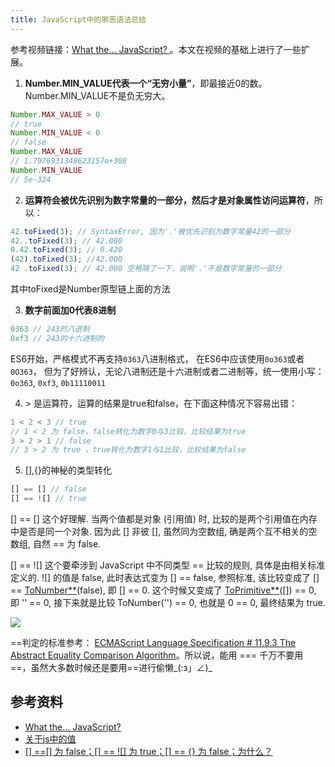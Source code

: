 ```yaml
---
title: JavaScript中的邪恶语法总结
---
```


参考视频链接：[What the... JavaScript? ](https://www.youtube.com/watch?time_continue=1157&v=2pL28CcEijU)。本文在视频的基础上进行了一些扩展。

1. **Number.MIN_VALUE代表一个“无穷小量”**，即最接近0的数。Number.MIN_VALUE不是负无穷大。

```javascript
Number.MAX_VALUE > 0 
// true
Number.MIN_VALUE < 0 
// false
Number.MAX_VALUE 
// 1.7976931348623157e+308
Number.MIN_VALUE
// 5e-324
```

2. **运算符会被优先识别为数字常量的一部分，然后才是对象属性访问运算符**，所以： 

```javascript
42.toFixed(3); // SyntaxError, 因为'.'被优先识别为数字常量42的一部分 
42..toFixed(3); // 42.000 
0.42.toFixed(3); // 0.420 
(42).toFixed(3); //42.000 
42 .toFixed(3); // 42.000 空格隔了一下，说明'.'不是数字常量的一部分

```

其中toFixed是Number原型链上面的方法

3. **数字前面加0代表8进制**

```javascript
0363 // 243的八进制
0xf3 // 243的十六进制的
```

ES6开始，严格模式不再支持`0363`八进制格式， 在ES6中应该使用`0o363`或者`0O363`， 但为了好辨认，无论八进制还是十六进制或者二进制等，统一使用小写：`0o363`, `0xf3`, `0b11110011`

4. \> 是运算符，运算的结果是true和false，在下面这种情况下容易出错：

```javascript
1 < 2 < 3 // true 
// 1 < 2 为 false，false转化为数字0与3比较，比较结果为true
3 > 2 > 1 // false
// 3 > 2 为 true ，true转化为数字1与1比较，比较结果为false
```

5. [],{}的神秘的类型转化

```javascript
[] == [] // false
[] == ![] // true
```

[] == [] 这个好理解. 当两个值都是对象 (引用值) 时, 比较的是两个引用值在内存中是否是同一个对象. 因为此 [] 非彼 [], 虽然同为空数组, 确是两个互不相关的空数组, 自然 == 为 false.

[] == ![] 这个要牵涉到 JavaScript 中不同类型 == 比较的规则, 具体是由相关标准定义的. ![] 的值是 false, 此时表达式变为 [] == false, 参照标准, 该比较变成了 [] == [ToNumber**](https://link.zhihu.com/?target=http%3A//www.ecma-international.org/ecma-262/5.1/%23sec-9.3)(false), 即 [] == 0. 这个时候又变成了 [ToPrimitive**](https://link.zhihu.com/?target=http%3A//www.ecma-international.org/ecma-262/5.1/%23sec-9.1)([]) == 0, 即 '' == 0, 接下来就是比较 ToNumber('') == 0, 也就是 0 == 0, 最终结果为 true.

![](http://pics.sc.chinaz.com/Files/pic/faces/3896/00.jpg)

==判定的标准参考： [ECMAScript Language Specification # 11.9.3 The Abstract Equality Comparison Algorithm](https://link.zhihu.com/?target=http%3A//www.ecma-international.org/ecma-262/5.1/%23sec-11.9.3)。所以说，能用 === 千万不要用 ==，虽然大多数时候还是要用==进行偷懒_(:з」∠)_





## 参考资料

+ [What the... JavaScript? ](https://www.youtube.com/watch?time_continue=1157&v=2pL28CcEijU)
+ [关于js中的值](http://www.ituring.com.cn/article/497317)
+ [[] ==[] 为 false；[] == ![] 为 true；[] == {} 为 false；为什么？](https://www.zhihu.com/question/27981152)

